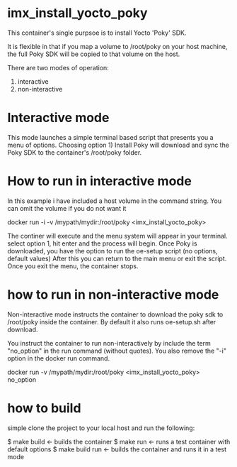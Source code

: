 # imx_install_yocto_poky

This container's single purpsoe is to install Yocto 'Poky' SDK.

It is flexible in that if you map a volume to /root/poky on your host machine, the full Poky SDK
will be copied to that volume on the host.

There are two modes of operation:
1) interactive
2) non-interactive

# Interactive mode
This mode launches a simple terminal based script that presents you a menu of options.
Choosing option 1) Install Poky will download and sync the Poky SDK to the container's /root/poky folder.

# How to run in interactive mode
In this example i have included a host volume in the command string.  You can omit the volume if you do not want it

docker run -i -v /mypath/mydir:/root/poky <imx_install_yocto_poky>

The continer will execute and the menu system will appear in your terminal.
select option 1, hit enter and the process will begin.
Once Poky is downloaded, you have the option to run the oe-setup script (no options, default values)
After this you can return to the main menu or exit the script.
Once you exit the menu, the container stops.

# how to run in non-interactive mode
Non-interactive mode instructs the container to download the poky sdk to /root/poky inside the container.
By default it also runs oe-setup.sh after download.

You instruct the container to run non-interactively by include the term "no_option" in the run command (without quotes).
You also remove the "-i" option in the docker run command.

docker run -v /mypath/mydir:/root/poky <imx_install_yocto_poky> no_option

# how to build
simple clone the project to your local host and run the following:

$ make build <- builds the container
$ make run <- runs a test container with default options
$ make build run <- builds the container and runs it in a test mode
